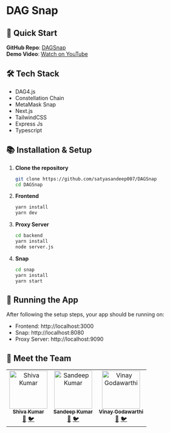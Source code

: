 # DAG Snap

## 🚀 Quick Start

**GitHub Repo**: [DAGSnap](https://github.com/satyasandeep007/DAGSnap)  
**Demo Video**: [Watch on YouTube](https://www.youtube.com)

## 🛠️ Tech Stack

- DAG4.js
- Constellation Chain
- MetaMask Snap
- Next.js
- TailwindCSS
- Express Js
- Typescript

## 📚 Installation & Setup

1. **Clone the repository**

   ```bash
   git clone https://github.com/satyasandeep007/DAGSnap
   cd DAGSnap
   ```

2. **Frontend**

   ```bash
   yarn install
   yarn dev
   ```

3. **Proxy Server**

   ```bash
   cd backend
   yarn install
   node server.js
   ```

4. **Snap**
   ```bash
   cd snap
   yarn install
   yarn start
   ```

## 🚀 Running the App

After following the setup steps, your app should be running on:

- Frontend: http://localhost:3000
- Snap: http://localhost:8080
- Proxy Server: http://localhost:9090

## 👥 Meet the Team

<table>
  <tr>
    <td align="center">
      <a href="https://github.com/shivamangina">
        <img src="https://github.com/shivamangina.png" width="100px;" alt="Shiva Kumar"/><br />
        <sub><b>Shiva Kumar</b></sub>
      </a><br />
      <a href="https://www.linkedin.com/in/shivamangina/" title="LinkedIn">💼</a>
      <a href="https://twitter.com/shivakmangina" title="Twitter">🐦</a>
    </td>
    <td align="center">
      <a href="https://github.com/satyasandeep007">
        <img src="https://github.com/satyasandeep007.png" width="100px;" alt="Sandeep Kumar"/><br />
        <sub><b>Sandeep Kumar</b></sub>
      </a><br />
      <a href="https://www.linkedin.com/in/satyasandeep" title="LinkedIn">💼</a>
      <a href="https://twitter.com/satyasandeep76" title="Twitter">🐦</a>
    </td>
    <td align="center">
      <a href="https://github.com/vinay4656">
        <img src="https://github.com/vinay4656.png" width="100px;" alt="Vinay Godawarthi"/><br />
        <sub><b>Vinay Godawarthi</b></sub>
      </a><br />
      <a href="https://www.linkedin.com/in/vinaygodawarthi/" title="LinkedIn">💼</a>
      <a href="https://twitter.com/vinaygodawarthi" title="Twitter">🐦</a>
    </td>
  </tr>
</table>
